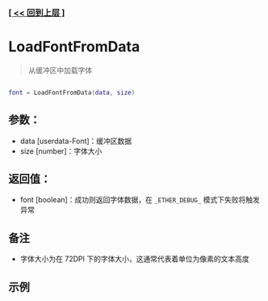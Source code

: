 ### [[ << 回到上层 ]](index.md)

# LoadFontFromData

> 从缓冲区中加载字体

```lua

font = LoadFontFromData(data, size)

```

## 参数：

+ data [userdata-Font]：缓冲区数据
+ size [number]：字体大小

## 返回值：

+ font [boolean]：成功则返回字体数据，在 `_ETHER_DEBUG_` 模式下失败将触发异常

## 备注

+ 字体大小为在 72DPI 下的字体大小，这通常代表着单位为像素的文本高度

## 示例

```lua

```